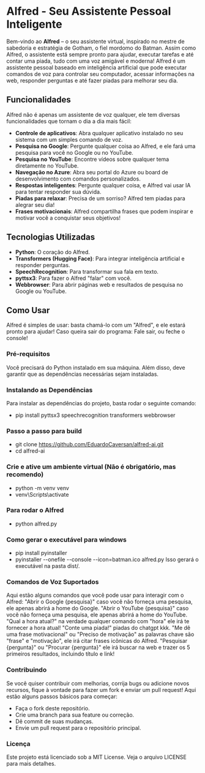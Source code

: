 # Alfred - Seu Assistente Pessoal Inteligente
Bem-vindo ao **Alfred** – o seu assistente virtual, inspirado no mestre de sabedoria e estratégia de Gotham, o fiel mordomo do Batman. Assim como Alfred, o assistente está sempre pronto para ajudar, executar tarefas e até contar uma piada, tudo com uma voz amigável e moderna!
Alfred é um assistente pessoal baseado em inteligência artificial que pode executar comandos de voz para controlar seu computador, acessar informações na web, responder perguntas e até fazer piadas para melhorar seu dia.

## Funcionalidades
Alfred não é apenas um assistente de voz qualquer, ele tem diversas funcionalidades que tornam o dia a dia mais fácil:
- **Controle de aplicativos**: Abra qualquer aplicativo instalado no seu sistema com um simples comando de voz.
- **Pesquisa no Google**: Pergunte qualquer coisa ao Alfred, e ele fará uma pesquisa para você no Google ou no YouTube.
- **Pesquisa no YouTube**: Encontre vídeos sobre qualquer tema diretamente no YouTube.
- **Navegação no Azure**: Abra seu portal do Azure ou board de desenvolvimento com comandos personalizados.
- **Respostas inteligentes**: Pergunte qualquer coisa, e Alfred vai usar IA para tentar responder sua dúvida.
- **Piadas para relaxar**: Precisa de um sorriso? Alfred tem piadas para alegrar seu dia!
- **Frases motivacionais**: Alfred compartilha frases que podem inspirar e motivar você a conquistar seus objetivos!

## Tecnologias Utilizadas
- **Python**: O coração do Alfred.
- **Transformers (Hugging Face)**: Para integrar inteligência artificial e responder perguntas.
- **SpeechRecognition**: Para transformar sua fala em texto.
- **pyttsx3**: Para fazer o Alfred "falar" com você.
- **Webbrowser**: Para abrir páginas web e resultados de pesquisa no Google ou YouTube.

## Como Usar
Alfred é simples de usar: basta chamá-lo com um "Alfred", e ele estará pronto para ajudar!
Caso queira sair do programa: Fale sair, ou feche o console!

### Pré-requisitos
Você precisará do Python instalado em sua máquina. Além disso, deve garantir que as dependências necessárias sejam instaladas.

### Instalando as Dependências
Para instalar as dependências do projeto, basta rodar o seguinte comando:
- pip install pyttsx3 speechrecognition transformers webbrowser

### Passo a passo para build
- git clone https://github.com/EduardoCaversan/alfred-ai.git
- cd alfred-ai

### Crie e ative um ambiente virtual (Não é obrigatório, mas recomendo)
- python -m venv venv
- venv\Scripts\activate

### Para rodar o Alfred
- python alfred.py

### Como gerar o executável para windows
- pip install pyinstaller
- pyinstaller --onefile --console --icon=batman.ico alfred.py
Isso gerará o executável na pasta dist/.

### Comandos de Voz Suportados
Aqui estão alguns comandos que você pode usar para interagir com o Alfred:
"Abrir o Google {pesquisa}" caso você não forneça uma pesquisa, ele apenas abrirá a home do Google.
"Abrir o YouTube {pesquisa}" caso você não forneça uma pesquisa, ele apenas abrirá a home do YouTube.
"Qual a hora atual?" na verdade qualquer comando com "hora" ele irá te fornecer a hora atual! 
"Conte uma piada!" piadas do chatgpt kkk.
"Me dê uma frase motivacional" ou "Preciso de motivação" as palavras chave são "frase" e "motivação", ele irá citar frases icônicas do Alfred.
"Pesquisar {pergunta}" ou "Procurar {pergunta}" ele irá buscar na web e trazer os 5 primeiros resultados, incluindo título e link!

### Contribuindo
Se você quiser contribuir com melhorias, corrija bugs ou adicione novos recursos, fique à vontade para fazer um fork e enviar um pull request! Aqui estão alguns passos básicos para começar:
- Faça o fork deste repositório.
- Crie uma branch para sua feature ou correção.
- Dê commit de suas mudanças.
- Envie um pull request para o repositório principal.

### Licença
Este projeto está licenciado sob a MIT License. Veja o arquivo LICENSE para mais detalhes.
